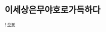 # 이세상은무야호로가득하다
! [오봉](https://user-images.githubusercontent.com/77824380/167555550-a23e493c-c2ff-4e4c-9fec-3868acebe875.jpg)



